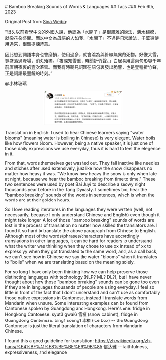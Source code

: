 <md-block>
# Bamboo Breaking Sounds of Words & Languages
## Tags
### Feb 6th, 2023

Original Post from [Sina Weibo](https://weibo.com/7299100067/MmqjH8XiT?type=comment):

“很久以前看學中文的外國人說，他認為「水開了」是很風雅的說法，沸水翻騰，就像花朵盛開。而以中文為母語的人如我，「水開了」不過是日常說法，千萬遍使用過來，很難提煉詩意。

因此想到詞語本身也會磨損，使用過多，就會淪為與針線無異的死物。好像大雪，豐盛落過壹場，消失殆盡。「夜深知雪重，時聞折竹聲。」白居易用這兩句形容千年前唐朝夜裏的壹次落雪。而我有時聽見詞匯在語句裏發出脆響，也是壹種折竹聲，正是詞語最豐饒的時刻。”

@小林玻璃

<p align="center">
  <img src="/blogs-posts/blogs-images/2023-02-06-weibo.jpeg" width="50%" height="50%" >
</p>

Translation in English:
I used to hear Chinese learners saying "water blooms" (meaning water is boiling in Chinese) is very elegent. Water boils like how flowers bloom. However, being a native speaker, it is just one of those daily expressions we use everyday, thus it is hard to feel the elegence in it.

From that, words themselves get washed out. They fall inactive like needles and stiches after used extensively, just like how the snow disappears no matter how heavy it was. "We know how heavy the snow is only when late at night, because we hear the bamboo breaking from time to time." These two sentences were used by poet Bai Juyi to describe a snowy night thousands year before in the Tang Dynasty. I sometimes too, hear the "bamboo breaking" sounds of the words in sentences, which is when the words are at their golden hours.


So I love reading literatures in the languages they were written (well, not necessarily, because I only understand Chinese and English) even though it might take longer. A lot of those "bamboo breaking" sounds of words are lost in the process of translation no matter how skilled the translators are. I found it so hard to translate the above paragraph from Chinese to English. Although most of the words/phrases/characters have accordingly translations in other languages, it can be hard for readers to understand what the writer was thinking when they chose to use xx instead of xx to express yy when they got translated to the same word, and, as a call back, we can't see how in Chinese we say the water "blooms" when it translates to "boils" when we are translating based on the meaning solely.

For so long I have only been thinking how we can help preserve those distincting languages with technology (NLP? ML? DL?), but I have never thought about how those "bamboo breaking" sounds can be gone too even if they are in languages thousands of people are using everyday. I feel so little in front of the fact that I don't understand and can't use as comfortably those native expressions in Cantonese, instead I translate words from Mandarin when unsure. Some interesting examples can be found from Cantonese spoken by Guangdong and Hongkong. Here's one: fridge in Hongkong Cantonese: syut3 gwai6 雪櫃 (snow cabinet), fridge in Guangdong Cantonese: bing1 soeng1 冰箱 (ice box) -- the Guangdong Cantonese is just the literal translation of characters from Mandarin Chinese.

I found this a good guideline for translation: https://zh.wikipedia.org/zh-hans/%E4%BF%A1%E8%BE%BE%E9%9B%85
信达雅 -- faithfulness, expressiveness, and elegance
</md-block>

